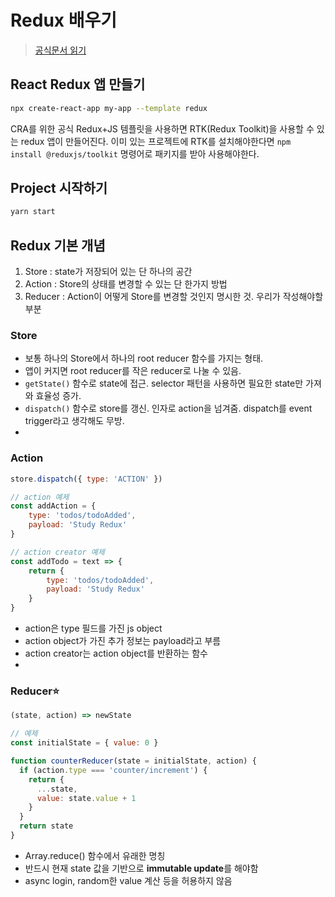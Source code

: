 # Redux 배우기

> [공식문서 읽기](https://ko.redux.js.org/)
## React Redux 앱 만들기

```bash
npx create-react-app my-app --template redux
```

CRA를 위한 공식 Redux+JS 템플릿을 사용하면 RTK(Redux Toolkit)을 사용할 수 있는 redux 앱이 만들어진다.
이미 있는 프로젝트에 RTK를 설치해야한다면 `npm install @reduxjs/toolkit` 명령어로 패키지를 받아 사용해야한다.

## Project 시작하기

```bash
yarn start
```

## Redux 기본 개념

1. Store : state가 저장되어 있는 단 하나의 공간
2. Action : Store의 상태를 변경할 수 있는 단 한가지 방법
3. Reducer : Action이 어떻게 Store를 변경할 것인지 명시한 것. 우리가 작성해야할 부분

### Store

- 보통 하나의 Store에서 하나의 root reducer 함수를 가지는 형태.
- 앱이 커지면 root reducer를 작은 reducer로 나눌 수 있음.
- `getState()` 함수로 state에 접근. selector 패턴을 사용하면 필요한 state만 가져와 효율성 증가.
- `dispatch()` 함수로 store를 갱신. 인자로 action을 넘겨줌. dispatch를 event trigger라고 생각해도 무방.
- 


### Action 

```javascript
store.dispatch({ type: 'ACTION' })

// action 예제 
const addAction = {
    type: 'todos/todoAdded',
    payload: 'Study Redux'
}

// action creator 예제
const addTodo = text => {
    return {
        type: 'todos/todoAdded',
        payload: 'Study Redux'
    }
}
```

- action은 type 필드를 가진 js object
- action object가 가진 추가 정보는 payload라고 부름
- action creator는 action object를 반환하는 함수
- 

### Reducer⭐

```javascript
(state, action) => newState

// 예제
const initialState = { value: 0 }

function counterReducer(state = initialState, action) {
  if (action.type === 'counter/increment') {
    return {
      ...state,
      value: state.value + 1
    }
  }
  return state
}
```

- Array.reduce() 함수에서 유래한 명칭
- 반드시 현재 state 값을 기반으로 **immutable update**를 해야함
- async login, random한 value 계산 등을 허용하지 않음
